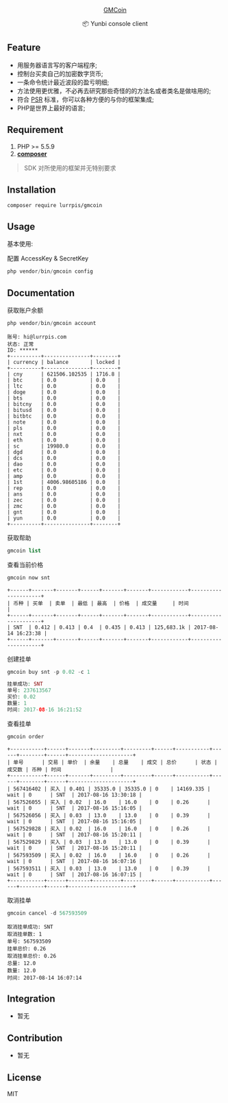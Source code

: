 <p align="center">
<a href="http://gmcloud.io/">
GMCoin
</a>
</p>
<p align="center">📦 Yunbi console client</p>

## Feature

 - 用服务器语言写的客户端程序;
 - 控制台买卖自己的加密数字货币;
 - 一条命令统计最近波段的盈亏明细;
 - 方法使用更优雅，不必再去研究那些奇怪的的方法名或者类名是做啥用的;
 - 符合 [PSR](https://github.com/php-fig/fig-standards) 标准，你可以各种方便的与你的框架集成;
 - PHP是世界上最好的语言;

## Requirement

1. PHP >= 5.5.9
2. **[composer](https://getcomposer.org/)**

> SDK 对所使用的框架并无特别要求

## Installation

```shell
composer require lurrpis/gmcoin
```

## Usage

基本使用:

配置 AccessKey & SecretKey
```php
php vendor/bin/gmcoin config
```

## Documentation

获取账户余额
```php
php vendor/bin/gmcoin account
```

```
账号: hi@lurrpis.com
状态: 正常
ID: ******
+----------+---------------+--------+
| currency | balance       | locked |
+----------+---------------+--------+
| cny      | 621506.102535 | 1716.8 |
| btc      | 0.0           | 0.0    |
| ltc      | 0.0           | 0.0    |
| doge     | 0.0           | 0.0    |
| bts      | 0.0           | 0.0    |
| bitcny   | 0.0           | 0.0    |
| bitusd   | 0.0           | 0.0    |
| bitbtc   | 0.0           | 0.0    |
| note     | 0.0           | 0.0    |
| pls      | 0.0           | 0.0    |
| nxt      | 0.0           | 0.0    |
| eth      | 0.0           | 0.0    |
| sc       | 19980.0       | 0.0    |
| dgd      | 0.0           | 0.0    |
| dcs      | 0.0           | 0.0    |
| dao      | 0.0           | 0.0    |
| etc      | 0.0           | 0.0    |
| amp      | 0.0           | 0.0    |
| 1st      | 4006.98605186 | 0.0    |
| rep      | 0.0           | 0.0    |
| ans      | 0.0           | 0.0    |
| zec      | 0.0           | 0.0    |
| zmc      | 0.0           | 0.0    |
| gnt      | 0.0           | 0.0    |
| yun      | 0.0           | 0.0    |
+----------+---------------+--------+
```

获取帮助
```php
gmcoin list
```

查看当前价格
```php
gmcoin now snt
```

```
+------+-------+-------+------+-------+-------+------------+---------------------+
| 币种 | 买单  | 卖单  | 最低 | 最高  | 价格  | 成交量     | 时间                |
+------+-------+-------+------+-------+-------+------------+---------------------+
| SNT  | 0.412 | 0.413 | 0.4  | 0.435 | 0.413 | 125,683.1k | 2017-08-14 16:23:38 |
+------+-------+-------+------+-------+-------+------------+---------------------+
```

创建挂单
```php
gmcoin buy snt -p 0.02 -c 1
```

```php
挂单成功: SNT
单号: 237613567
买价: 0.02
数量: 1
时间: 2017-08-16 16:21:52
```

查看挂单
```php
gmcoin order
```

```
+-----------+------+-------+---------+---------+------+-----------+------+--------+------+---------------------+
| 单号      | 交易 | 单价  | 余量    | 总量    | 成交 | 总价      | 状态 | 成交数 | 币种 | 时间                |
+-----------+------+-------+---------+---------+------+-----------+------+--------+------+---------------------+
| 567416402 | 买入 | 0.401 | 35335.0 | 35335.0 | 0    | 14169.335 | wait | 0      | SNT  | 2017-08-16 13:30:18 |
| 567526055 | 买入 | 0.02  | 16.0    | 16.0    | 0    | 0.26      | wait | 0      | SNT  | 2017-08-16 15:16:05 |
| 567526056 | 买入 | 0.03  | 13.0    | 13.0    | 0    | 0.39      | wait | 0      | SNT  | 2017-08-16 15:16:05 |
| 567529828 | 买入 | 0.02  | 16.0    | 16.0    | 0    | 0.26      | wait | 0      | SNT  | 2017-08-16 15:20:11 |
| 567529829 | 买入 | 0.03  | 13.0    | 13.0    | 0    | 0.39      | wait | 0      | SNT  | 2017-08-16 15:20:11 |
| 567593509 | 买入 | 0.02  | 16.0    | 16.0    | 0    | 0.26      | wait | 0      | SNT  | 2017-08-16 16:07:16 |
| 567593511 | 买入 | 0.03  | 13.0    | 13.0    | 0    | 0.39      | wait | 0      | SNT  | 2017-08-16 16:07:15 |
+-----------+------+-------+---------+---------+------+-----------+------+--------+------+---------------------+
```

取消挂单
```php
gmcoin cancel -d 567593509
```

```
取消挂单成功: SNT
取消挂单数: 1
单号: 567593509
挂单总价: 0.26
取消挂单总价: 0.26
总量: 12.0
数量: 12.0
时间: 2017-08-14 16:07:14
```

## Integration

- 暂无

## Contribution

- 暂无

## License

MIT
